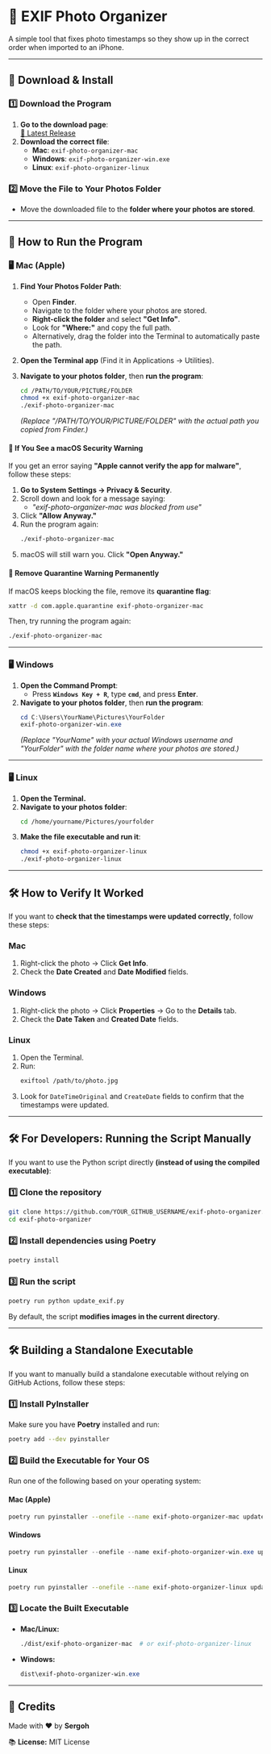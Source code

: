 # 🌝 EXIF Photo Organizer

A simple tool that fixes photo timestamps so they show up in the correct order when imported to an iPhone.

---

## 👥 Download & Install  

### **1️⃣ Download the Program**  
1. **Go to the download page**:  
   [🔗 Latest Release](https://github.com/sergoh/exif-photo-organizer/releases/latest)
2. **Download the correct file**:
   - **Mac**: `exif-photo-organizer-mac`
   - **Windows**: `exif-photo-organizer-win.exe`
   - **Linux**: `exif-photo-organizer-linux`

### **2️⃣ Move the File to Your Photos Folder**  
- Move the downloaded file to the **folder where your photos are stored**.

---

## 🚀 How to Run the Program  

### **🖥️ Mac (Apple)**
1. **Find Your Photos Folder Path**:
   - Open **Finder**.
   - Navigate to the folder where your photos are stored.
   - **Right-click the folder** and select **"Get Info"**.
   - Look for **"Where:"** and copy the full path.
   - Alternatively, drag the folder into the Terminal to automatically paste the path.

2. **Open the Terminal app** (Find it in Applications → Utilities).
3. **Navigate to your photos folder**, then **run the program**:
   ```bash
   cd /PATH/TO/YOUR/PICTURE/FOLDER
   chmod +x exif-photo-organizer-mac
   ./exif-photo-organizer-mac
   ```
   _(Replace "/PATH/TO/YOUR/PICTURE/FOLDER" with the actual path you copied from Finder.)_

#### **🔧 If You See a macOS Security Warning**
If you get an error saying **"Apple cannot verify the app for malware"**, follow these steps:

1. **Go to System Settings → Privacy & Security**.
2. Scroll down and look for a message saying:
   - *"exif-photo-organizer-mac was blocked from use"*
3. Click **"Allow Anyway."**
4. Run the program again:
   ```bash
   ./exif-photo-organizer-mac
   ```
5. macOS will still warn you. Click **"Open Anyway."**

#### **🔧 Remove Quarantine Warning Permanently**
If macOS keeps blocking the file, remove its **quarantine flag**:
```bash
xattr -d com.apple.quarantine exif-photo-organizer-mac
```
Then, try running the program again:
```bash
./exif-photo-organizer-mac
```

---

### **🖥️ Windows**
1. **Open the Command Prompt**:
   - Press **`Windows Key + R`**, type **`cmd`**, and press **Enter**.
2. **Navigate to your photos folder**, then **run the program**:
   ```powershell
   cd C:\Users\YourName\Pictures\YourFolder
   exif-photo-organizer-win.exe
   ```
   _(Replace "YourName" with your actual Windows username and "YourFolder" with the folder name where your photos are stored.)_

---

### **🖥️ Linux**
1. **Open the Terminal.**
2. **Navigate to your photos folder**:
   ```bash
   cd /home/yourname/Pictures/yourfolder
   ```
3. **Make the file executable and run it**:
   ```bash
   chmod +x exif-photo-organizer-linux
   ./exif-photo-organizer-linux
   ```

---

## 🛠️ How to Verify It Worked
If you want to **check that the timestamps were updated correctly**, follow these steps:

### **Mac**
1. Right-click the photo → Click **Get Info**.
2. Check the **Date Created** and **Date Modified** fields.

### **Windows**
1. Right-click the photo → Click **Properties** → Go to the **Details** tab.
2. Check the **Date Taken** and **Created Date** fields.

### **Linux**
1. Open the Terminal.
2. Run:
   ```bash
   exiftool /path/to/photo.jpg
   ```
3. Look for `DateTimeOriginal` and `CreateDate` fields to confirm that the timestamps were updated.

---

## 🛠️ For Developers: Running the Script Manually  

If you want to use the Python script directly **(instead of using the compiled executable)**:

### **1️⃣ Clone the repository**
```bash
git clone https://github.com/YOUR_GITHUB_USERNAME/exif-photo-organizer.git
cd exif-photo-organizer
```

### **2️⃣ Install dependencies using Poetry**
```bash
poetry install
```

### **3️⃣ Run the script**
```bash
poetry run python update_exif.py
```

By default, the script **modifies images in the current directory**.

---

## 🛠️ Building a Standalone Executable
If you want to manually build a standalone executable without relying on GitHub Actions, follow these steps:

### **1️⃣ Install PyInstaller**
Make sure you have **Poetry** installed and run:
```bash
poetry add --dev pyinstaller
```

### **2️⃣ Build the Executable for Your OS**
Run one of the following based on your operating system:

#### **Mac (Apple)**
```bash
poetry run pyinstaller --onefile --name exif-photo-organizer-mac update_exif.py
```

#### **Windows**
```powershell
poetry run pyinstaller --onefile --name exif-photo-organizer-win.exe update_exif.py
```

#### **Linux**
```bash
poetry run pyinstaller --onefile --name exif-photo-organizer-linux update_exif.py
```

### **3️⃣ Locate the Built Executable**
- **Mac/Linux:**  
  ```bash
  ./dist/exif-photo-organizer-mac  # or exif-photo-organizer-linux
  ```
- **Windows:**  
  ```powershell
  dist\exif-photo-organizer-win.exe
  ```

---

## 🌟 Credits  
Made with ❤️ by **Sergoh**  

📚 **License:** MIT License  

